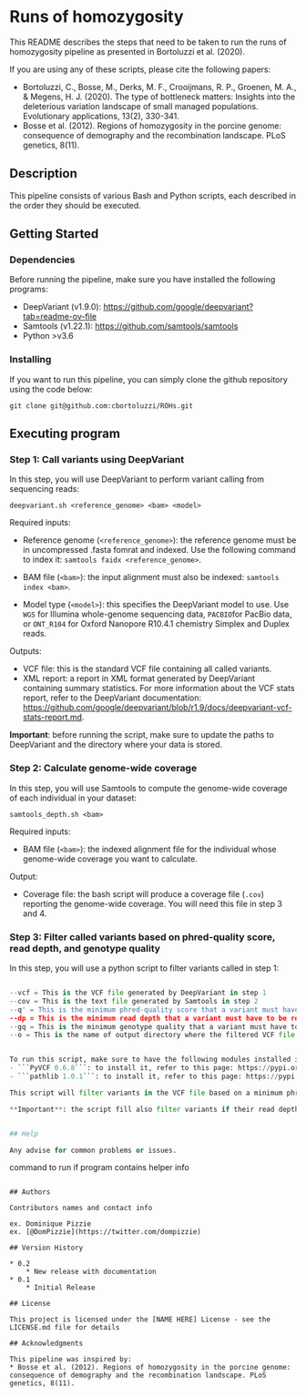 # Runs of homozygosity 

This README describes the steps that need to be taken to run the runs of homozygosity pipeline as presented in Bortoluzzi et al. (2020).

If you are using any of these scripts, please cite the following papers:
* Bortoluzzi, C., Bosse, M., Derks, M. F., Crooijmans, R. P., Groenen, M. A., & Megens, H. J. (2020). The type of bottleneck matters: Insights into the deleterious variation landscape of small managed populations. Evolutionary applications, 13(2), 330-341.
* Bosse et al. (2012). Regions of homozygosity in the porcine genome: consequence of demography and the recombination landscape. PLoS genetics, 8(11).

## Description

This pipeline consists of various Bash and Python scripts, each described in the order they should be executed.

## Getting Started

### Dependencies

Before running the pipeline, make sure you have installed the following programs: 

* DeepVariant (v1.9.0): https://github.com/google/deepvariant?tab=readme-ov-file
* Samtools (v1.22.1): https://github.com/samtools/samtools
* Python >v3.6


### Installing

If you want to run this pipeline, you can simply clone the github repository using the code below:
```
git clone git@github.com:cbortoluzzi/ROHs.git
```

## Executing program

### Step 1: Call variants using DeepVariant
In this step, you will use DeepVariant to perform variant calling from sequencing reads: 

```deepvariant.sh <reference_genome> <bam> <model>```

Required inputs:
- Reference genome (```<reference_genome>```): the reference genome must be in uncompressed .fasta fomrat and indexed. Use the following command to index it:
```samtools faidx <reference_genome>```. 

- BAM file (```<bam>```): the input alignment must also be indexed:
```samtools index <bam>```.

- Model type (```<model>```): this specifies the DeepVariant model to use. Use ```WGS``` for Illumina whole-genome sequencing data, ```PACBIO```for PacBio data, or ```ONT_R104``` for Oxford Nanopore R10.4.1 chemistry Simplex and Duplex reads.

Outputs:
- VCF file: this is the standard VCF file containing all called variants.
- XML report: a report in XML format generated by DeepVariant containing summary statistics. For more information about the VCF stats report, refer to the DeepVariant documentation: https://github.com/google/deepvariant/blob/r1.9/docs/deepvariant-vcf-stats-report.md. 

**Important**: before running the script, make sure to update the paths to DeepVariant and the directory where your data is stored.

### Step 2: Calculate genome-wide coverage
In this step, you will use Samtools to compute the genome-wide coverage of each individual in your dataset: 

```samtools_depth.sh <bam>```

Required inputs:
- BAM file (```<bam>```): the indexed alignment file for the individual whose genome-wide coverage you want to calculate. 

Output:
- Coverage file: the bash script will produce a coverage file (```.cov```) reporting the genome-wide coverage. You will need this file in step 3 and 4.  

### Step 3: Filter called variants based on phred-quality score, read depth, and genotype quality
In this step, you will use a python script to filter variants called in step 1: 

```python filter_variants.py -h

--vcf = This is the VCF file generated by DeepVariant in step 1
--cov = This is the text file generated by Samtools in step 2
--q' = This is the minimum phred-quality score that a variant must have to be retained (default value: 15)
--dp = This is the minimum read depth that a variant must have to be retained (default value: 6)
--gq = This is the minimum genotype quality that a variant must have to be retained (default value: 20)
--o = This is the name of output directory where the filtered VCF file will be saved```


To run this script, make sure to have the following modules installed in python: 
- ```PyVCF 0.6.8```: to install it, refer to this page: https://pypi.org/project/PyVCF/
- ```pathlib 1.0.1```: to install it, refer to this page: https://pypi.org/project/pathlib/

This script will filter variants in the VCF file based on a minimum phred-quality score (default: 15), a minimum read depth (default: 6), and minimum genotype quality (default: 20). As these parameters can be changed when running the script (```-q```, ```-dp```, and ```gq``` option), I encourage you to have a look at the XML report generated in step 1 to check the quality of your data. It is possible that, for example, a genotype quality of 20 (default value) is too low or too high for your individual.

**Important**: the script fill also filter variants if their read depth is above 2 x the average genome-wide coverage. If you want to allow for a higher maximum read depth, you will need to manually change the script at line 33. 


## Help

Any advise for common problems or issues.
```
command to run if program contains helper info
```

## Authors

Contributors names and contact info

ex. Dominique Pizzie  
ex. [@DomPizzie](https://twitter.com/dompizzie)

## Version History

* 0.2
    * New release with documentation
* 0.1
    * Initial Release

## License

This project is licensed under the [NAME HERE] License - see the LICENSE.md file for details

## Acknowledgments

This pipeline was inspired by:
* Bosse et al. (2012). Regions of homozygosity in the porcine genome: consequence of demography and the recombination landscape. PLoS genetics, 8(11).

